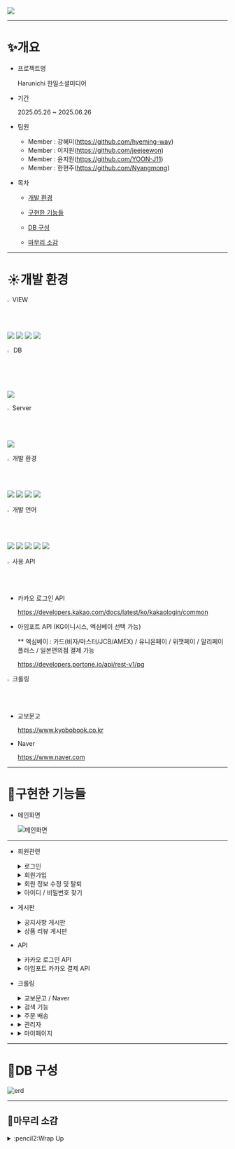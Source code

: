 <img src="https://capsule-render.vercel.app/api?type=soft&color=auto&height=300&section=header&text=Harunichi&fontSize=90" />

***

# :sparkles:개요
  * 프로젝트명
    
    Harunichi 한일소셜미디어
    
  * 기간

     2025.05.26 ~ 2025.06.26
    
  * 팀원
     * Member : 강혜미(<https://github.com/hyeming-way>)
     * Member : 이지원(<https://github.com/jeejeewon>)
     * Member : 윤지원(<https://github.com/YOON-J11>)
     * Member : 한현주(<https://github.com/Nyangmong>)
  * 목차
     * [개발 환경](#sunny개발-환경)

     * [구현한 기능들](#hatched_chick구현한-기능들)

     * [DB 구성](#shaved_iceDB-구성)
   
     * [마무리 소감](#carousel_horse마무리-소감)  

***

# :sunny:개발 환경

 <img src="https://raw.githubusercontent.com/Tarikul-Islam-Anik/Animated-Fluent-Emojis/master/Emojis/Hand%20gestures/Eyes.png" alt="Eyes" width="1.5%" />  VIEW 
    
   <img src="https://img.shields.io/badge/JSP-007524?style=for-the-badge&logo=OpenJDK&logoColor=white"> <img src="https://img.shields.io/badge/HTML5-E34F26?style=for-the-badge&logo=HTML5&logoColor=white"> <img src="https://img.shields.io/badge/CSS3-1572B6?style=for-the-badge&logo=CSS3&logoColor=white"> <img src="https://img.shields.io/badge/bootstrap-%238511FA.svg?style=for-the-badge&logo=bootstrap&logoColor=white"> 
   
 <img src="https://raw.githubusercontent.com/Tarikul-Islam-Anik/Animated-Fluent-Emojis/master/Emojis/Activities/Party%20Popper.png" alt="Party Popper" width="2%" />  DB 
     
   <img src="https://img.shields.io/badge/MySQL-F80000?style=for-the-badge&logo=oracle&logoColor=whit">   
     
 <img src="https://raw.githubusercontent.com/Tarikul-Islam-Anik/Animated-Fluent-Emojis/master/Emojis/Travel%20and%20places/Fire.png" alt="Fire" width="1.5%" /> Server
     
   <img src="https://img.shields.io/badge/Tomcat9-0054FF?style=for-the-badge&logo=apachetomcat&logoColor=white"> 
  
 <img src="https://raw.githubusercontent.com/Tarikul-Islam-Anik/Animated-Fluent-Emojis/master/Emojis/Travel%20and%20places/Milky%20Way.png" alt="Milky Way" width="1.5%" />  개발 환경
     
   <img src="https://img.shields.io/badge/Windows-0078D6?style=for-the-badge&logo=windows&logoColor=white"> <img src="https://img.shields.io/badge/Eclipse-FE7A16.svg?style=for-the-badge&logo=Eclipse&logoColor=white"> <img src="https://img.shields.io/badge/apachemaven-C71A36?style=for-the-badge&logo=apachemaven&logoColor=white">
   <img src="https://img.shields.io/badge/Github-000000?style=flat-square&logo=Github&logoColor=#white"/>  
      
 <img src="https://raw.githubusercontent.com/Tarikul-Islam-Anik/Animated-Fluent-Emojis/master/Emojis/Travel%20and%20places/Shooting%20Star.png" alt="Shooting Star" width="1.5%" /> 개발 언어
     
   <img src="https://img.shields.io/badge/spring-6DB33F?style=for-the-badge&logo=spring&logoColor=white"> <img src="https://img.shields.io/badge/java-007396?style=for-the-badge&logo=OpenJDK&logoColor=white"> <img src="https://img.shields.io/badge/servlet-007396?style=for-the-badge&logo=OpenJDK&logoColor=white">
   <img src="https://img.shields.io/badge/JavaScript-F7DF1E?style=for-the-badge&logo=JavaScript&logoColor=white"> <img src="https://img.shields.io/badge/jquery-%230769AD.svg?style=for-the-badge&logo=jquery&logoColor=white"> 
   
 <img src="https://raw.githubusercontent.com/Tarikul-Islam-Anik/Animated-Fluent-Emojis/master/Emojis/Travel%20and%20places/Star.png" alt="Star" width="1.5%" /> 사용 API
      
   
   * 카카오 로그인 API
        
       <https://developers.kakao.com/docs/latest/ko/kakaologin/common>
   * 아임포트 API (KG이니시스, 엑심베이 선택 가능)
     
     ** 엑심베이 : 카드(비자/마스터/JCB/AMEX) / 유니온페이 / 위챗페이 / 알리페이플러스 / 일본편의점 결제 가능
     
       <https://developers.portone.io/api/rest-v1/pg>
     
 <img src="https://raw.githubusercontent.com/Tarikul-Islam-Anik/Animated-Fluent-Emojis/master/Emojis/Travel%20and%20places/Rainbow.png" alt="Rainbow" width="1.5%" /> 크롤링

   * 교보문고

       <https://www.kyobobook.co.kr>
   * Naver

       <https://www.naver.com>
           
***

# :hatched_chick:구현한 기능들
  * 메인화면

     ![메인화면](./booktopia/main.png)

***
   
  * 회원관련 
    <details>
       <summary>로그인</summary>
       <img src="./booktopia/login.png">
    </details>
    
    <details>
       <summary>회원가입</summary>
       <img src="./booktopia/signUp.png">
    </details>
    
    <details>
       <summary>회원 정보 수정 및 탈퇴</summary>
       <img src="./booktopia/modifyMember.png">
    </details>
    
    <details>
       <summary>아이디 / 비밀번호 찾기</summary>
       <img src="./booktopia/emailVeri.png">
    </details>
             
  * 게시판
     <details>
        <summary>공지사항 게시판</summary>
        <img src="./booktopia/newsBoard.png">
     </details>
     
     <details>
        <summary>상품 리뷰 게시판</summary>
        <img src="./booktopia/reviewBoard.png">
     </details>
        
  * API
    <details>
       <summary>카카오 로그인 API</summary>
       <img src="./booktopia/kakaoLogin.png">
    </details>  
    
    <details>
       <summary>아임포트 카카오 결제 API</summary>
       <img src="./booktopia/kakaoPay.png">
    </details> 
   
  * 크롤링
    <details>
       <summary>교보문고 / Naver</summary>
       <img src="./booktopia/crawling.png">
    </details>
     
   * <details>
        <summary>검색 기능</summary>
        <img src="./booktopia/search.png">
     </details>
  
  * <details>
       <summary>주문 배송</summary>
       <img src="./booktopia/order.png">
    </details>
  
  * <details>
       <summary>관리자</summary>
       <img src="./booktopia/adminPage.png">
    </details>
  
  * <details>
       <summary>마이페이지</summary>
       <img src="./booktopia/myPage.png">
    </details>   

***

# :shaved_ice:DB 구성

   ![erd](./booktopia/BookShopERD.png)

***   

## :carousel_horse:마무리 소감
<details>
  <summary> :pencil2:Wrap Up</summary>
  <img src="./booktopia/mingmingg.png">
  <img src="./booktopia/jjongaa.png">
  <img src="./booktopia/jjiminn.png">
  
</details>        


